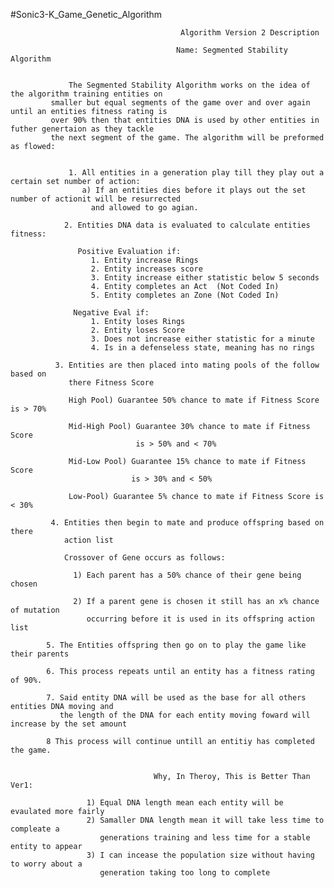 #Sonic3-K_Game_Genetic_Algorithm


                                          Algorithm Version 2 Description

                                         Name: Segmented Stability Algorithm
                                                      

                 The Segmented Stability Algorithm works on the idea of the algorithm training entities on 
             smaller but equal segments of the game over and over again until an entities fitness rating is 
             over 90% then that entities DNA is used by other entities in futher genertaion as they tackle 
             the next segment of the game. The algorithm will be preformed as flowed:


                 1. All entities in a generation play till they play out a certain set number of action:
                    a) If an entities dies before it plays out the set number of actionit will be resurrected 
                      and allowed to go agian. 

                2. Entities DNA data is evaluated to calculate entities fitness:

                   Positive Evaluation if:
                      1. Entity increase Rings
                      2. Entity increases score
                      3. Entity increase either statistic below 5 seconds
                      4. Entity completes an Act  (Not Coded In)
                      5. Entity completes an Zone (Not Coded In)

                  Negative Eval if:
                      1. Entity loses Rings
                      2. Entity loses Score
                      3. Does not increase either statistic for a minute
                      4. Is in a defenseless state, meaning has no rings

              3. Entities are then placed into mating pools of the follow based on
                 there Fitness Score

                 High Pool) Guarantee 50% chance to mate if Fitness Score is > 70%

                 Mid-High Pool) Guarantee 30% chance to mate if Fitness Score
                                is > 50% and < 70%

                 Mid-Low Pool) Guarantee 15% chance to mate if Fitness Score
                               is > 30% and < 50%

                 Low-Pool) Guarantee 5% chance to mate if Fitness Score is < 30%    

             4. Entities then begin to mate and produce offspring based on there     
                action list

                Crossover of Gene occurs as follows:

                  1) Each parent has a 50% chance of their gene being chosen

                  2) If a parent gene is chosen it still has an x% chance of mutation  
                     occurring before it is used in its offspring action list

            5. The Entities offspring then go on to play the game like their parents

            6. This process repeats until an entity has a fitness rating of 90%.
      
            7. Said entity DNA will be used as the base for all others entities DNA moving and 
               the length of the DNA for each entity moving foward will increase by the set amount
      
            8 This process will continue untill an entitiy has completed the game.


                                    Why, In Theroy, This is Better Than Ver1:
                                    
                     1) Equal DNA length mean each entity will be evaulated more fairly 
                     2) Samaller DNA length mean it will take less time to compleate a
                        generations training and less time for a stable entity to appear
                     3) I can incease the population size without having to worry about a 
                        generation taking too long to complete
                     
